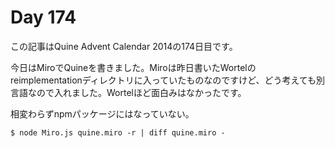 # Day 174

この記事はQuine Advent Calendar 2014の174日目です。

今日はMiroでQuineを書きました。Miroは昨日書いたWortelのreimplementationディレクトリに入っていたものなのですけど、どう考えても別言語なので入れました。Wortelほど面白みはなかったです。

相変わらずnpmパッケージにはなっていない。

```console
$ node Miro.js quine.miro -r | diff quine.miro -
```
